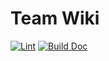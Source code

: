 # Team Wiki

[![Lint](https://github.com/hznuacm/wiki/actions/workflows/lint.yml/badge.svg)](https://github.com/hznuacm/wiki/actions/workflows/lint.yml)
[![Build Doc](https://github.com/hznuacm/wiki/actions/workflows/build_doc.yml/badge.svg)](https://github.com/hznuacm/wiki/actions/workflows/build_doc.yml)
